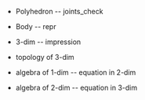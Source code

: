 - Polyhedron -- joints_check
- Body -- repr
- 3-dim -- impression

- topology of 3-dim

- algebra of 1-dim -- equation in 2-dim
- algebra of 2-dim -- equation in 3-dim

